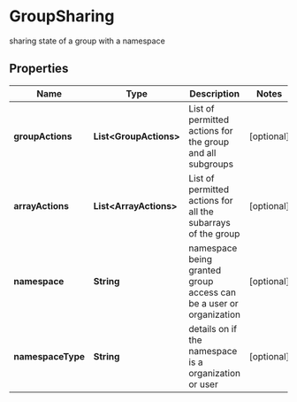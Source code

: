 

# GroupSharing

sharing state of a group with a namespace

## Properties

Name | Type | Description | Notes
------------ | ------------- | ------------- | -------------
**groupActions** | **List&lt;GroupActions&gt;** | List of permitted actions for the group and all subgroups |  [optional]
**arrayActions** | **List&lt;ArrayActions&gt;** | List of permitted actions for all the subarrays of the group |  [optional]
**namespace** | **String** | namespace being granted group access can be a user or organization |  [optional]
**namespaceType** | **String** | details on if the namespace is a organization or user |  [optional]



